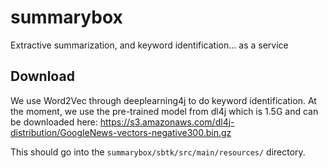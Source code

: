 # summarybox
Extractive summarization, and keyword identification... as a service

## Download
We use Word2Vec through deeplearning4j to do keyword identification. At the moment, we use the pre-trained model from dl4j which is 1.5G and can be downloaded here:
https://s3.amazonaws.com/dl4j-distribution/GoogleNews-vectors-negative300.bin.gz

This should go into the `summarybox/sbtk/src/main/resources/` directory.
